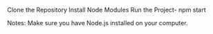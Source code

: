Clone the Repository
Install Node Modules
Run the Project- npm start

Notes:
Make sure you have Node.js installed on your computer.
